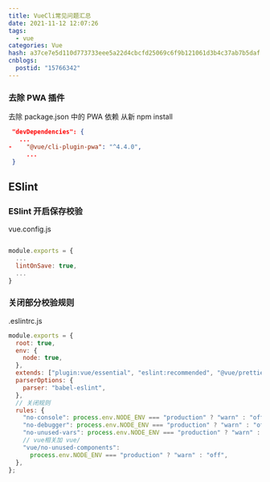 ```yaml
---
title: VueCli常见问题汇总
date: 2021-11-12 12:07:26
tags:
  - vue
categories: Vue
hash: a37ce7e5d110d773733eee5a22d4cbcfd25069c6f9b121061d3b4c37ab7b5daf
cnblogs:
  postid: "15766342"
---
```


### 去除 PWA 插件

去除 package.json 中的 PWA 依赖 从新 npm install

```json
 "devDependencies": {
   ...
-    "@vue/cli-plugin-pwa": "^4.4.0",
     ...
 }
```

## ESlint

### ESlint 开启保存校验

vue.config.js

```js

module.exports = {
  ...
  lintOnSave: true,
  ...
}
```
### 关闭部分校验规则

.eslintrc.js

```js
module.exports = {
  root: true,
  env: {
    node: true,
  },
  extends: ["plugin:vue/essential", "eslint:recommended", "@vue/prettier"],
  parserOptions: {
    parser: "babel-eslint",
  },
  // 关闭规则
  rules: {
    "no-console": process.env.NODE_ENV === "production" ? "warn" : "off",
    "no-debugger": process.env.NODE_ENV === "production" ? "warn" : "off",
    "no-unused-vars": process.env.NODE_ENV === "production" ? "warn" : "off",
    // vue相关加 vue/
    "vue/no-unused-components":
      process.env.NODE_ENV === "production" ? "warn" : "off",
  },
};


```
